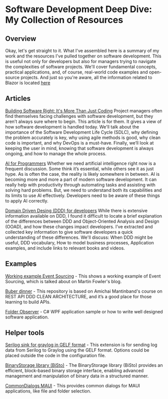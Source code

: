 # Software Development Deep Dive: My Collection of Resources

## Overview
Okay, let's get straight to it. What I've assembled here is a summary of my work and the resources I've pulled together on software development. This is useful not only for developers but also for managers trying to navigate the complexities of software projects. We'll cover fundamental concepts, practical applications, and, of course, real-world code examples and open-source projects. And just so you're aware, all the information related to Blazor is located [here](https://github.com/AlexNek/Blazor-for-You)

## Articles
[Building Software Right: It's More Than Just Coding](SDLC/readme.md) 
Project managers often find themselves facing challenges with software development, but they aren’t always sure where to begin. This article is for them. It gives a view of how software development is handled today. We'll talk about the importance of the Software Development Life Cycle (SDLC), why defining the problem accurately is key, why using agile methods is good, why clean code is important, and why DevOps is a must-have. Finally, we’ll look at keeping the user in mind, knowing that software development is always ongoing, and how to manage the whole process.

[AI for Programmers](https://github.com/AlexNek/AI-for-Programmers) Whether we need artificial intelligence right now is a frequent discussion. Some think it’s essential, while others see it as just hype. As is often the case, the reality is likely somewhere in between. AI is becoming more and more a part of modern software development. It can really help with productivity through automating tasks and assisting with solving hard problems. But, we need to understand both its capabilities and its limits to use AI effectively. Developers need to be aware of these things to apply AI correctly.

[Domain Driven Desing (DDD) for developers](https://github.com/AlexNek/ddd-for-developers) While there is extensive information available on DDD, I found it difficult to locate a brief explanation of the differences between DDD and Object-Oriented Analysis and Design (OOAD), and how these changes impact developers. I’ve extracted and collected key information to give software developers a quick understanding of these differences. We'll discuss: When DDD might be useful, DDD vocabulary, How to model business processes, Application examples, and include links to relevant books and videos.

## Examples

[Working example Event Sourcing](https://github.com/AlexNek/TrackingShips)  - This shows a working example of Event Sourcing, which is talked about on Martin Fowler's blog.

[Buber dinner](https://github.com/AlexNek/buber-dinner) - This repository is based on Amichai Mantinband's course on REST API DDD CLEAN ARCHITECTURE, and it’s a good place for those learning to build APIs.

[Folder Observer](https://github.com/AlexNek/FolderObserver) - C# WPF application sample or how to write well designed software application. 

## Helper tools
[Serilog sink for graylog in GELF format](https://github.com/AlexNek/Serilog.Sinks.GraylogGelf) - This extension is for sending log data from Serilog to Graylog using the GELF format. Options could be placed outside the code in the configuration file.

[BinaryStorage library (BiSto)](https://github.com/AlexNek/bisto) - The BinaryStorage library (BiSto) provides an efficient, block-based binary storage interface, enabling advanced management and manipulation of binary data in a structured manner.

[CommonDialogs MAUI](https://github.com/AlexNek/CommonDialogs.MAUI) - This provides common dialogs for MAUI applications, like file and folder selection.


